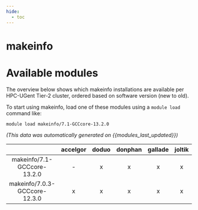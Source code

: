 ```yaml
---
hide:
  - toc
---
```


makeinfo
========

# Available modules


The overview below shows which makeinfo installations are available per HPC-UGent Tier-2 cluster, ordered based on software version (new to old).

To start using makeinfo, load one of these modules using a `module load` command like:

```shell
module load makeinfo/7.1-GCCcore-13.2.0
```

*(This data was automatically generated on {{modules_last_updated}})*  

| |accelgor|doduo|donphan|gallade|joltik|shinx|
| :---: | :---: | :---: | :---: | :---: | :---: | :---: |
|makeinfo/7.1-GCCcore-13.2.0|-|x|x|x|x|x|
|makeinfo/7.0.3-GCCcore-12.3.0|x|x|x|x|x|-|
